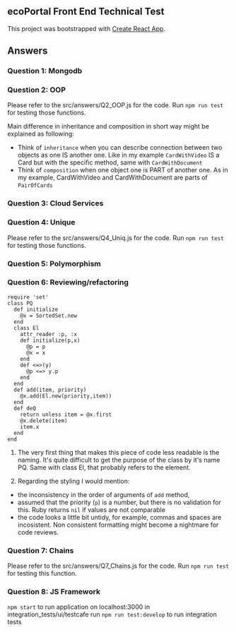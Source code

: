 ## ecoPortal Front End Technical Test

This project was bootstrapped with [Create React App](https://github.com/facebook/create-react-app).

## Answers

### Question 1: Mongodb

### Question 2: OOP

Please refer to the src/answers/Q2_OOP.js for the code. Run `npm run test` for testing those functions.

Main difference in inheritance and composition in short way might be explained as following:

- Think of `inheritance` when you can describe connection between two objects as one IS another one.
  Like in my example `CardWithVideo` IS a Card but with the specific method, same with `CardWithDocument`
- Think of `composition` when one object one is PART of another one. As in my example, CardWithVideo and CardWithDocument
  are parts of `PairOfCards`

### Question 3: Cloud Services

### Question 4: Unique

Please refer to the src/answers/Q4_Uniq.js for the code. Run `npm run test` for testing those functions.

### Question 5: Polymorphism

### Question 6: Reviewing/refactoring

```
require 'set'
class PQ
  def initialize
    @x = SortedSet.new
  end
  class El
    attr_reader :p, :x
    def initialize(p,x)
      @p = p
      @x = x
    end
    def <=>(y)
      @p <=> y.p
    end
  end
  def add(item, priority)
    @x.add(El.new(priority,item))
  end
  def deQ
    return unless item = @x.first
    @x.delete(item)
    item.x
  end
end
```

1. The very first thing that makes this piece of code less readable is the naming. It's quite difficult to get the purpose of the class by it's name PQ.
   Same with class El, that probably refers to the element.

2. Regarding the styling I would mention:

- the inconsistency in the order of arguments of `add` method,
- assumed that the priority (`p`) is a number, but there is no validation for this. Ruby returns `nil` if values are not comparable
- the code looks a little bit untidy, for example, commas and spaces are incosistent. Non consistent formatting might become a nightmare for code reviews.

### Question 7: Chains

Please refer to the src/answers/Q7_Chains.js for the code. Run `npm run test` for testing this function.

### Question 8: JS Framework

`npm start` to run application on localhost:3000
in integration_tests/ui/testcafe run `npm run test:develop` to run integration tests
